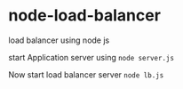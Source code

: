 # node-load-balancer
load balancer using node js


start Application server using 
`node server.js`

Now start load balancer server
`node lb.js`

